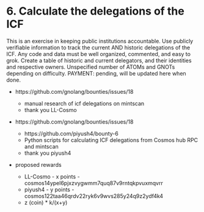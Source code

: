 # 6. Calculate the delegations of the ICF
  This is an exercise in keeping public institutions accountable.
  Use publicly verifiable information to track the current AND historic delegations of the ICF.
  Any code and data must be well organized, commented, and easy to grok.
  Create a table of historic and current delegators, and their identities and respective owners.
  Unspecified number of ATOMs and GNOTs depending on difficulty.
  PAYMENT: pending, will be updated here when done.

   * https\://github.com/gnolang/bounties/issues/18
     - manual research of icf delegations on mintscan
     - thank you LL-Cosmo

   * https\://github.com/gnolang/bounties/issues/18
     - https\://github.com/piyush4/bounty-6
     - Python scripts for calculating ICF delegations from Cosmos hub RPC and mintscan
     - thank you piyush4

   * proposed rewards
     - LL-Cosmo - x points - cosmos14ypel6pjxzvygwmm7quq87v9rntqkpvuxmqvrr
     - piyush4 - y points - cosmos122taa46qrdv22ryk6v9wvs285y24q9z2ydf4k4
     - z (coin) * k/(x+y)

